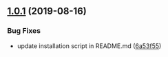 ## [1.0.1](https://github.com/draftup/react-event-boundary/compare/v1.0.0...v1.0.1) (2019-08-16)


### Bug Fixes

* update installation script in README.md ([6a53f55](https://github.com/draftup/react-event-boundary/commit/6a53f55))
